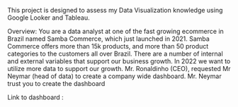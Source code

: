 This project is designed to assess my Data Visualization knowledge using Google Looker and Tableau.

Overview:
You are a data analyst at one of the fast growing ecommerce in Brazil named Samba Commerce, which just launched in 2021. 
Samba Commerce offers more than 15k products, and more than 50 product categories to the customers all over Brazil. 
There are a number of internal and external variables that support our business growth. In 2022 we want to utilize more data to support our growth.
Mr. Ronaldinho (CEO), requested Mr Neymar (head of data) to create a company wide dashboard. Mr. Neymar trust you to create the dashboard

Link to dashboard : 
